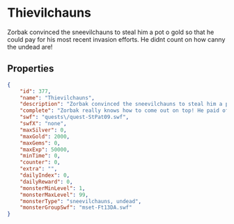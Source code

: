 # Thievilchauns

Zorbak convinced the sneevilchauns to steal him a pot o gold so that he could pay for his most recent invasion efforts.  He didnt count on how canny the undead are!

## Properties

```json
{
    "id": 377,
    "name": "Thievilchauns",
    "description": "Zorbak convinced the sneevilchauns to steal him a pot o gold so that he could pay for his most recent invasion efforts.  He didnt count on how canny the undead are!",
    "complete": "Zorbak really knows how to come out on top! He paid off his fighting forces AND gained more minions.  He's some lucky moglin.",
    "swf": "quests\/quest-StPat09.swf",
    "swfX": "none",
    "maxSilver": 0,
    "maxGold": 2000,
    "maxGems": 0,
    "maxExp": 50000,
    "minTime": 0,
    "counter": 0,
    "extra": "",
    "dailyIndex": 0,
    "dailyReward": 0,
    "monsterMinLevel": 1,
    "monsterMaxLevel": 99,
    "monsterType": "sneevilchauns, undead",
    "monsterGroupSwf": "mset-Ft13DA.swf"
}
```

